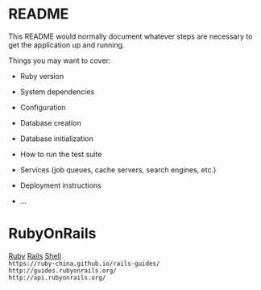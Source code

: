# README

This README would normally document whatever steps are necessary to get the
application up and running.

Things you may want to cover:

* Ruby version

* System dependencies

* Configuration

* Database creation

* Database initialization

* How to run the test suite

* Services (job queues, cache servers, search engines, etc.)

* Deployment instructions

* ...
# RubyOnRails
[Ruby](https://github.com/Mr-GX/RubyOnRails/blob/master/ruby)
[Rails](https://github.com/Mr-GX/RubyOnRails/blob/master/rails/ServerRailsEnv.txt)
[Shell](https://github.com/Mr-GX/RubyOnRails/blob/master/shell/shell.sh)  
`https://ruby-china.github.io/rails-guides/`  
`http://guides.rubyonrails.org/`  
`http://api.rubyonrails.org/`  